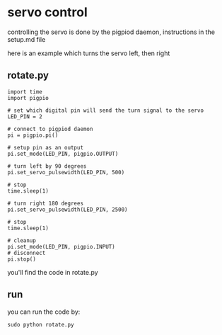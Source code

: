 # servo control

controlling the servo is done by the pigpiod daemon, instructions in the setup.md file

here is an example which turns the servo left, then right

## rotate.py

    import time
    import pigpio

    # set which digital pin will send the turn signal to the servo
    LED_PIN = 2

    # connect to pigpiod daemon
    pi = pigpio.pi()

    # setup pin as an output
    pi.set_mode(LED_PIN, pigpio.OUTPUT)

    # turn left by 90 degrees
    pi.set_servo_pulsewidth(LED_PIN, 500)

    # stop
    time.sleep(1)

    # turn right 180 degrees
    pi.set_servo_pulsewidth(LED_PIN, 2500)

    # stop
    time.sleep(1)

    # cleanup
    pi.set_mode(LED_PIN, pigpio.INPUT)
    # disconnect
    pi.stop()

you'll find the code in rotate.py

## run

you can run the code by:

    sudo python rotate.py
